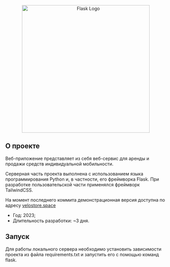 <p align="center"><a href="https://flask.palletsprojects.com/en/2.3.x/" target="_blank"><img src="https://upload.wikimedia.org/wikipedia/commons/thumb/3/3c/Flask_logo.svg/1280px-Flask_logo.svg.png" width="400" alt="Flask Logo"></a></p>

## О проекте

Веб-приложение представляет из себя веб-сервис для аренды и продажи средств индивидуальной мобильности.

Серверная часть проекта выполнена с использованием языка программирования Python и, в частности, его фреймворка Flask. При разработке пользовательской части применялся фреймворк TailwindCSS.

На момент последнего коммита демонстрационная версия доступна по адресу [velostore.space](http://velostore.space/)

- Год: 2023;
- Длительность разработки: ~3 дня.

## Запуск

Для работы локального сервера необходимо установить зависимости проекта из файла requirements.txt и запустить его с помощью команд flask. 
